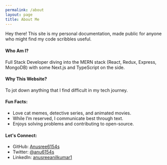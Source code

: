 ```yaml
---
permalink: /about
layout: page
title: About Me
---
```


Hey there! This site is my personal documentation, made public for anyone who might find my code scribbles useful.

#### Who Am I?
Full Stack Developer diving into the MERN stack (React, Redux, Express, MongoDB) with some Next.js and TypeScript on the side.

#### Why This Website?
To jot down anything that I find difficult in my tech journey. 

#### Fun Facts:
- Love cat memes, detective series, and animated movies.
- While I’m reserved, I communicate best through text. 
- Enjoys solving problems and contributing to open-source.

#### Let's Connect:
- GitHub: [Anusree6154s](https://github.com/Anusree6154s)
- Twitter: [@anu6154s](https://x.com/anu6154s)
- LinkedIn: [anusreeanilkumar1](https://www.linkedin.com/in/anusreeanilkumar1/)
